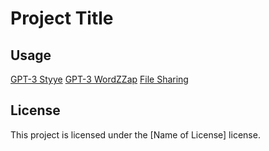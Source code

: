 # Project Title

## Usage

[GPT-3 Styye](https://jjwwcc.github.io/gpt/)
[GPT-3 WordZZap](https://jjwwcc.github.io/word/)
[File Sharing](https://jjwwcc.github.io/up/)

## License

This project is licensed under the [Name of License] license.